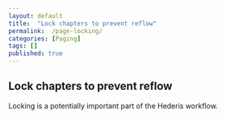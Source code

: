 ```yaml
---
layout: default
title:  "Lock chapters to prevent reflow"
permalink:  /page-locking/
categories: [Paging]
tags: []
published: true
---
```


<section data-type="chapter" class="hsecchapter" data-hederis-type="hsecchapter" id="page-locking" data-pi-attrs="id: page-locking;" role="doc-chapter" data-author-name=" " data-book-title=" " title="Lock chapters to prevent reflow"><h1 data-hederis-type="hblkchaptitle" class="hblkchaptitle" id="pa1IiniBQ">Lock chapters to prevent reflow</h1><p class="hblkp" data-hederis-type="hblkp" id="pbw1MEqDq">Locking is a potentially important part of the Hederis workflow.</p></section>